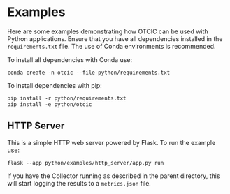 # Examples

Here are some examples demonstrating how OTCIC can be used with Python applications. Ensure that you have all dependencies installed in the `requirements.txt` file. The use of Conda environments is recommended. 

To install all dependencies with Conda use:
```
conda create -n otcic --file python/requirements.txt
```

To install dependencies with pip:
```
pip install -r python/requirements.txt
pip install -e python/otcic
```

## HTTP Server

This is a simple HTTP web server powered by Flask. To run the example use:
```
flask --app python/examples/http_server/app.py run
```

If you have the Collector running as described in the parent directory, this will start logging the results to a `metrics.json` file. 
